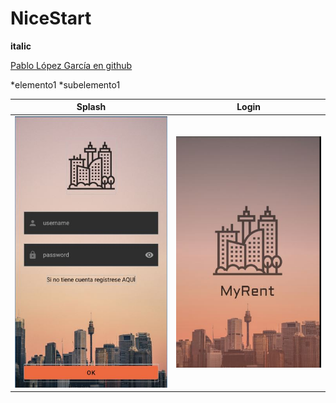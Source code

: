 # NiceStart

**italic**

[Pablo López García en github](https://github.com/pablopez97)

*elemento1
    *subelemento1

Splash | Login
-------|-------
![](../img/login.JPG) | ![](../img/splash.JPG)